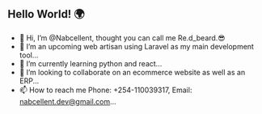 ## Hello World! 🌍

- 👋 Hi, I’m @Nabcellent, thought you can call me Re.d_beard.😎
- 👀 I’m an upcoming web artisan using Laravel as my main development tool...
- 🌱 I’m currently learning python and react...
- 💞️ I’m looking to collaborate on an ecommerce website as well as an ERP...
- 📫 How to reach me Phone: +254-110039317, Email: nabcellent.dev@gmail.com...

<!---
Nabcellent/Nabcellent is a ✨ special ✨ repository because its `README.md` (this file) appears on your GitHub profile.
You can click the Preview link to take a look at your changes.
--->
